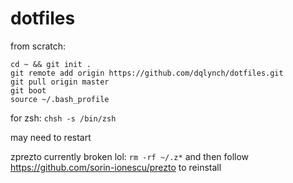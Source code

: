 # dotfiles

from scratch:
```
cd ~ && git init .
git remote add origin https://github.com/dqlynch/dotfiles.git
git pull origin master
git boot
source ~/.bash_profile
```

for zsh: `chsh -s /bin/zsh`

may need to restart

zprezto currently broken lol:
`rm -rf ~/.z*` and then follow https://github.com/sorin-ionescu/prezto to reinstall
